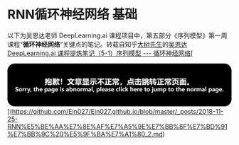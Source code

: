 # RNN循环神经网络 基础

以下为吴恩达老师 DeepLearning.ai 课程项目中，第五部分《序列模型》第一周课程“**循环神经网络**”关键点的笔记。转载自知乎[大树先生](https://www.zhihu.com/people/dashuxiansheng)的[吴恩达 DeepLearning.ai 课程提炼笔记（5-1）序列模型 --- 循环神经网络](https://zhuanlan.zhihu.com/p/34209938)[

![](https://raw.githubusercontent.com/Ein027/Blog-Img/master/img/%E5%9B%BE%E7%89%871.png)](https://github.com/Ein027/Ein027.github.io/blob/master/_posts/2018-11-25-RNN%E5%BE%AA%E7%8E%AF%E7%A5%9E%E7%BB%8F%E7%BD%91%E7%BB%9C%20%E5%9F%BA%E7%A1%80_2.md)
